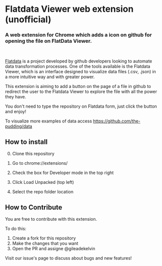 # Flatdata Viewer web extension (unofficial)

### A web extension for Chrome which adds a icon on github for opening the file on FlatData Viewer.

<br>

[Flatdata](https://octo.github.com/projects/flat-data) is a project developed by github developers looking to automate data transformation processes. One of the tools available is the Flatdata Viewer, which is an interface designed to visualize data files (.csv, .json) in a more intuitive way and with greater power. 

This extension is aiming to add a button on the page of a file in github to redirect the user to the Flatdata Viewer to explore the file with all the power they have.

You don't need to type the repository on Flatdata form, just click the button and enjoy!

To visualize more examples of data access https://github.com/the-pudding/data

## How to install

0. Clone this repository

1. Go to chrome://extensions/

2. Check the box for Developer mode in the top right

3. Click Load Unpacked (top left)

4. Select the repo folder location

## How to Contribute

You are free to contribute with this extension.

To do this:

1. Create a fork for this repository
2. Make the changes that you want
3. Open the PR and assigne @gileadekelvin

Visit our issue's page to discuss about bugs and new features!
